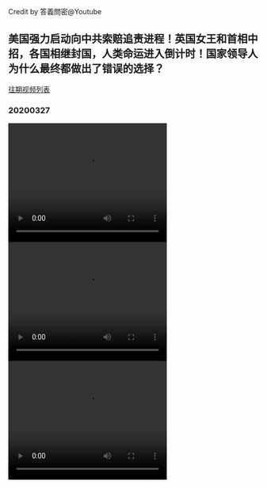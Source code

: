 Credit by 答義問密@Youtube
## 美国强力启动向中共索赔追责进程！英国女王和首相中招，各国相继封国，人类命运进入倒计时！国家领导人为什么最终都做出了错误的选择？
[往期视频列表](/答義問密/list.html)
### 20200327
<video width="320" height="240" controls>
  <source src="/答義問密/videos/20200323_4hIAPcMcHY4.f134.part" type="video/mp4">
</video>
<video width="320" height="240" controls>
  <source src="/答義問密/videos/20200322_jUaXoYaliHM.f134.part" type="video/mp4">
</video>
<video width="320" height="240" controls>
  <source src="/答義問密/videos/20200327_xWDgbpM0AN0-split-001.mp4" type="video/mp4">
</video>
